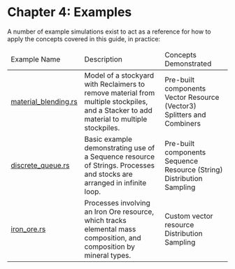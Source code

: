 # Chapter 4: Examples

A number of example simulations exist to act as a reference for how to apply the concepts covered in this guide, in practice:

<table>
<thead>
<tr>
    <td>Example Name</td>
    <td>Description</td>
    <td>Concepts Demonstrated</td>
</tr>
</thead>
<tbody>
<tr>
    <td><a href="https://github.com/jajetloh/quokkasim/blob/main/quokkasim_examples/src/bin/material_blending.rs">material_blending.rs</a></td>
    <td>Model of a stockyard with Reclaimers to remove material from multiple stockpiles, and a Stacker to add material to multiple stockpiles.</td>
    <td class="badge-container">
        <span class="badge">Pre-built components</span>
        <span class="badge">Vector Resource (Vector3)</span>
        <span class="badge">Splitters and Combiners</span>
    </td>
</tr>
<tr>
    <td><a href="https://github.com/jajetloh/quokkasim/blob/main/quokkasim_examples/src/bin/discrete_queue.rs">discrete_queue.rs</a></td>
    <td>Basic example demonstrating use of a Sequence resource of Strings. Processes and stocks are arranged in infinite loop.</td>
    <td class="badge-container">
        <span class="badge">Pre-built components</span>
        <span class="badge">Sequence Resource (String)</span>
        <span class="badge">Distribution Sampling</span>
    </td>
</tr>
<tr>
    <td><a href="https://github.com/jajetloh/quokkasim/blob/main/quokkasim_examples/src/bin/iron_ore.rs">iron_ore.rs</a></td>
    <td>Processes involving an Iron Ore resource, which tracks elemental mass composition, and composition by mineral types.</td>
    <td class="badge-container">
        <span class="badge">Custom vector resource</span>
        <span class="badge">Distribution Sampling</span>
    </td>
</tr>
</tbody>
</table>